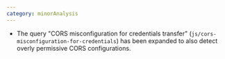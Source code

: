 ```yaml
---
category: minorAnalysis
---
```

* The query "CORS misconfiguration for credentials transfer" (`js/cors-misconfiguration-for-credentials`) has been expanded to also detect overly permissive CORS configurations.
